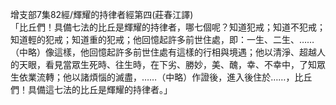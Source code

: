 增支部7集82經/輝耀的持律者經第四(莊春江譯)  
「比丘們！具備七法的比丘是輝耀的持律者，哪七個呢？知道犯戒；知道不犯戒；知道輕的犯戒；知道重的犯戒；他回憶起許多前世住處，即：一生、二生、……（中略）像這樣，他回憶起許多前世住處有這樣的行相與境遇；他以清淨、超越人的天眼，看見當眾生死時、往生時，在下劣、勝妙，美、醜，幸、不幸中，了知眾生依業流轉；他以諸煩惱的滅盡，……（中略）作證後，進入後住於……，比丘們！具備這七法的比丘是輝耀的持律者。」  
  
  
